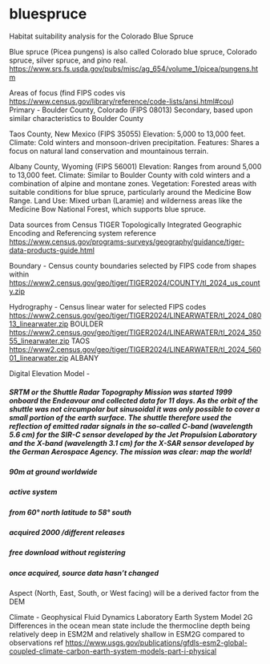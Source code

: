 # bluespruce
Habitat suitability analysis for the Colorado Blue Spruce

Blue spruce (Picea pungens) is also called Colorado blue spruce, 
Colorado spruce, silver spruce, and pino real.
https://www.srs.fs.usda.gov/pubs/misc/ag_654/volume_1/picea/pungens.htm

Areas of focus (find FIPS codes vis https://www.census.gov/library/reference/code-lists/ansi.html#cou)
Primary - Boulder County, Colorado  (FIPS 08013)
Secondary, based upon similar characteristics to Boulder County

Taos County, New Mexico (FIPS 35055)
Elevation: 5,000 to 13,000 feet.
Climate: Cold winters and monsoon-driven precipitation.
Features: Shares a focus on natural land conservation and mountainous terrain.

Albany County, Wyoming (FIPS 56001)
Elevation: Ranges from around 5,000 to 13,000 feet.
Climate: Similar to Boulder County with cold winters and a combination of alpine and montane zones.
Vegetation: Forested areas with suitable conditions for blue spruce, particularly around the Medicine Bow Range.
Land Use: Mixed urban (Laramie) and wilderness areas like the Medicine Bow National Forest, which supports blue spruce.

Data sources
from Census TIGER Topologically Integrated Geographic Encoding and Referencing system
reference https://www.census.gov/programs-surveys/geography/guidance/tiger-data-products-guide.html

Boundary - Census county boundaries selected by FIPS code from shapes within  https://www2.census.gov/geo/tiger/TIGER2024/COUNTY/tl_2024_us_county.zip

Hydrography - Census linear water for selected FIPS codes
https://www2.census.gov/geo/tiger/TIGER2024/LINEARWATER/tl_2024_08013_linearwater.zip  BOULDER
https://www2.census.gov/geo/tiger/TIGER2024/LINEARWATER/tl_2024_35055_linearwater.zip  TAOS
https://www2.census.gov/geo/tiger/TIGER2024/LINEARWATER/tl_2024_56001_linearwater.zip  ALBANY

Digital Elevation Model -
##### SRTM or the Shuttle Radar Topography Mission was started 1999 onboard the Endeavour and collected data for 11 days. As the orbit of the shuttle was not circumpolar but sinusoidal it was only possible to  cover a small portion of the earth surface. The shuttle therefore used the reflection of emitted radar signals in the so-called C-band (wavelength 5.6 cm) for the SIR-C sensor developed by the Jet Propulsion Laboratory and the X-band (wavelength 3.1 cm) for the X-SAR sensor developed by the German Aerospace Agency. The mission was clear: map the world!


##### 90m at ground worldwide
##### active system
##### from 60° north latitude to 58° south
##### acquired 2000 /different releases
##### free download without registering
##### once acquired, source data hasn’t changed

Aspect (North, East, South, or West facing) will be a derived factor from the DEM

Climate - Geophysical Fluid Dynamics Laboratory Earth System Model 2G 
Differences in the ocean mean state include the thermocline depth 
being relatively deep in ESM2M and relatively shallow in ESM2G compared to observations
ref https://www.usgs.gov/publications/gfdls-esm2-global-coupled-climate-carbon-earth-system-models-part-i-physical

